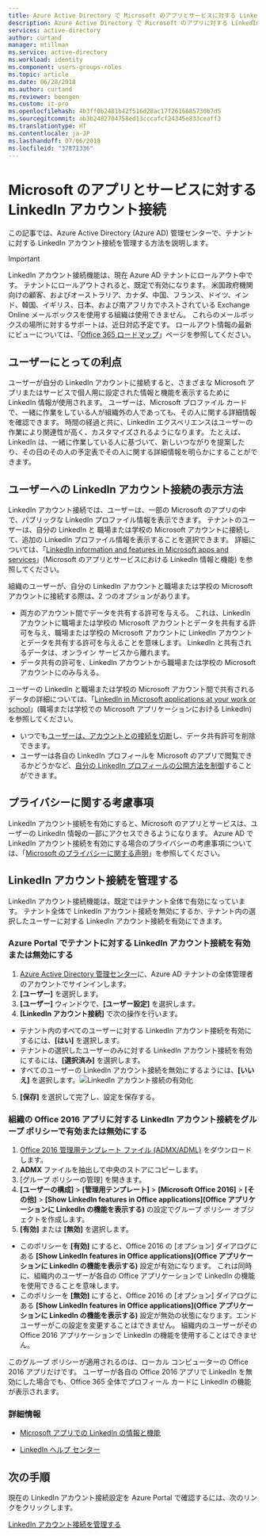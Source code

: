 ```yaml
---
title: Azure Active Directory で Microsoft のアプリとサービスに対する LinkedIn 接続を有効にする | Microsoft Docs
description: Azure Active Directory で Microsoft のアプリに対する LinkedIn アカウント接続を有効または無効にする方法について説明します
services: active-directory
author: curtand
manager: mtillman
ms.service: active-directory
ms.workload: identity
ms.component: users-groups-roles
ms.topic: article
ms.date: 06/28/2018
ms.author: curtand
ms.reviewer: beengen
ms.custom: it-pro
ms.openlocfilehash: 4b3ff0b2481b42f516d28ac17f2616685730b7d5
ms.sourcegitcommit: ab3b2482704758ed13cccafcf24345e833ceaff3
ms.translationtype: HT
ms.contentlocale: ja-JP
ms.lasthandoff: 07/06/2018
ms.locfileid: "37871336"
---
```

# <a name="linkedin-account-connections-for-microsoft-apps-and-services"></a>Microsoft のアプリとサービスに対する LinkedIn アカウント接続
この記事では、Azure Active Directory (Azure AD) 管理センターで、テナントに対する LinkedIn アカウント接続を管理する方法を説明します。 

> [!IMPORTANT]
> LinkedIn アカウント接続機能は、現在 Azure AD テナントにロールアウト中です。 テナントにロールアウトされると、既定で有効になります。 米国政府機関向けの顧客、およびオーストラリア、カナダ、中国、フランス、ドイツ、インド、韓国、イギリス、日本、および南アフリカでホストされている Exchange Online メールボックスを使用する組織は使用できません。 これらのメールボックスの場所に対するサポートは、近日対応予定です。  ロールアウト情報の最新にビューについては、「[Office 365 ロードマップ](https://products.office.com/business/office-365-roadmap?filters=%26freeformsearch=linkedin#abc)」ページを参照してください。

## <a name="benefit-to-users"></a>ユーザーにとっての利点
ユーザーが自分の LinkedIn アカウントに接続すると、さまざまな Microsoft アプリまたはサービスで個人用に設定された情報と機能を表示するために LinkedIn 情報が使用されます。 ユーザーは、Microsoft プロファイル カードで、一緒に作業をしている人が組織外の人であっても、その人に関する詳細情報を確認できます。 時間の経過と共に、LinkedIn エクスペリエンスはユーザーの作業により関連性が高く、カスタマイズされるようになります。 たとえば、LinkedIn は、一緒に作業している人に基づいて、新しいつながりを提案したり、その日のその人の予定表でその人に関する詳細情報を明らかにすることができます。

## <a name="how-linkedin-account-connections-appear-to-the-user"></a>ユーザーへの LinkedIn アカウント接続の表示方法
LinkedIn アカウント接続では、ユーザーは、一部の Microsoft のアプリの中で、パブリックな LinkedIn プロファイル情報を表示できます。 テナントのユーザーは、自分の LinkedIn と 職場または学校の Microsoft アカウントに接続して、追加の LinkedIn プロファイル情報を表示することを選択できます。 詳細については、「[LinkedIn information and features in Microsoft apps and services](https://go.microsoft.com/fwlink/?linkid=850740)」(Microsoft のアプリとサービスにおける LinkedIn 情報と機能) を参照してください。

組織のユーザーが、自分の LinkedIn アカウントと職場または学校の Microsoft アカウントに接続する際は、2 つのオプションがあります。 
* 両方のアカウント間でデータを共有する許可を与える。 これは、LinkedIn アカウントに職場または学校の Microsoft アカウントとデータを共有する許可を与え、職場または学校の Microsoft アカウントに LinkedIn アカウントとデータを共有する許可を与えることを意味します。 LinkedIn と共有されるデータは、オンライン サービスから離れます。 
* データ共有の許可を、LinkedIn アカウントから職場または学校の Microsoft アカウントにのみ与える。

ユーザーの LinkedIn と職場または学校の Microsoft アカウント間で共有されるデータの詳細については、「[LinkedIn in Microsoft applications at your work or school](https://www.linkedin.com/help/linkedin/answer/84077)」(職場または学校での Microsoft アプリケーションにおける LinkedIn) を参照してください。 
* いつでも[ユーザーは、アカウントとの接続を切断](https://www.linkedin.com/help/linkedin/answer/85097)し、データ共有許可を削除できます。 
* ユーザーは各自の LinkedIn プロフィールを Microsoft のアプリで閲覧できるかどうかなど、[自分の LinkedIn プロフィールの公開方法を制御](https://www.linkedin.com/help/linkedin/answer/83)することができます。

## <a name="privacy-considerations"></a>プライバシーに関する考慮事項
LinkedIn アカウント接続を有効にすると、Microsoft のアプリとサービスは、ユーザーの LinkedIn 情報の一部にアクセスできるようになります。 Azure AD で LinkedIn アカウント接続を有効にする場合のプライバシーの考慮事項については、「[Microsoft のプライバシーに関する声明](https://privacy.microsoft.com/privacystatement/)」を参照してください。 

## <a name="manage-linkedin-account-connections"></a>LinkedIn アカウント接続を管理する
LinkedIn アカウント接続機能は、既定ではテナント全体で有効になっています。 テナント全体で LinkedIn アカウント接続を無効にするか、テナント内の選択したユーザーに対する LinkedIn アカウント接続を有効にできます。 

### <a name="enable-or-disable-linkedin-account-connection-for-your-tenant-in-the-azure-portal"></a>Azure Portal でテナントに対する LinkedIn アカウント接続を有効または無効にする

1. [Azure Active Directory 管理センター](https://aad.portal.azure.com/)に、Azure AD テナントの全体管理者のアカウントでサインインします。
2. **[ユーザー]** を選択します。
3. **[ユーザー]** ウィンドウで、**[ユーザー設定]** を選択します。
4. **[LinkedIn アカウント接続]** で次の操作を行います。
  * テナント内のすべてのユーザーに対する LinkedIn アカウント接続を有効にするには、**[はい]** を選択します。
  * テナントの選択したユーザーのみに対する LinkedIn アカウント接続を有効にするには、**[選択済み]** を選択します。
  * すべてのユーザーの LinkedIn アカウント接続を無効にするようには、**[いいえ]** を選択します。![LinkedIn アカウント接続の有効化](./media/linkedin-integration/linkedin-integration.png)
5. **[保存]** を選択して完了し、設定を保存する。

### <a name="enable-or-disable-linkedin-account-connections-for-your-organizations-office-2016-apps-using-group-policy"></a>組織の Office 2016 アプリに対する LinkedIn アカウント接続をグループ ポリシーで有効または無効にする

1. [Office 2016 管理用テンプレート ファイル (ADMX/ADML)](https://www.microsoft.com/download/details.aspx?id=49030) をダウンロードします。
2. **ADMX** ファイルを抽出して中央のストアにコピーします。
3. [グループ ポリシーの管理] を開きます。
4. **[ユーザーの構成]** > **[管理用テンプレート]** > **[Microsoft Office 2016]** > **[その他]** > **[Show LinkedIn features in Office applications]\(Office アプリケーションに LinkedIn の機能を表示する\)** の設定でグループ ポリシー オブジェクトを作成します。
5. **[有効]** または **[無効]** を選択します。
  * このポリシーを **[有効]** にすると、Office 2016 の [オプション] ダイアログにある **[Show LinkedIn features in Office applications]\(Office アプリケーションに LinkedIn の機能を表示する\)** 設定が有効になります。 これは同時に、組織内のユーザーが各自の Office アプリケーションで LinkedIn の機能を使用できることを意味します。
  * このポリシーを **[無効]** にすると、Office 2016 の [オプション] ダイアログにある **[Show LinkedIn features in Office applications]\(Office アプリケーションに LinkedIn の機能を表示する\)** 設定が無効の状態になります。エンド ユーザーがこの設定を変更することはできません。 組織内のユーザーがその Office 2016 アプリケーションで LinkedIn の機能を使用することはできません。

このグループ ポリシーが適用されるのは、ローカル コンピューターの Office 2016 アプリだけです。 ユーザーが各自の Office 2016 アプリで LinkedIn を無効にした場合でも、Office 365 全体でプロフィール カードに LinkedIn の機能が表示されます。 

### <a name="learn-more"></a>詳細情報 
* [Microsoft アプリでの LinkedIn の情報と機能](https://go.microsoft.com/fwlink/?linkid=850740)

* [LinkedIn ヘルプ センター](https://www.linkedin.com/help/linkedin)

## <a name="next-steps"></a>次の手順
現在の LinkedIn アカウント接続設定を Azure Portal で確認するには、次のリンクをクリックします。

[LinkedIn アカウント接続を管理する](https://aad.portal.azure.com/#blade/Microsoft_AAD_IAM/UserManagementMenuBlade/UserSettings) 